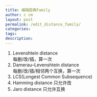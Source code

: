 ```yaml
---
title: 编辑距离Family
author: c cm
layout: post
permalink: /edit_distance_family/
categories:
tags:
description:
---
```


1. Levenshtein distance  
    每删/改/插，算一次
2. Damerau–Levenshtein distance  
    每删/改/插/相邻两个互换，算一次
3. LCS(Longest Common Subsequence)
4. Hamming distance
    只允许改
5. Jaro distance
    只允许互换

